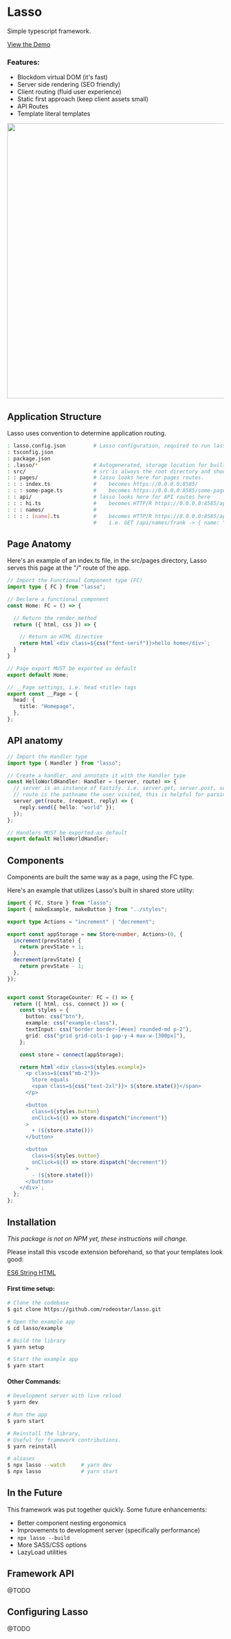 # Lasso

Simple typescript framework.

[View the Demo](https://lasso-h3smx.ondigitalocean.app/) 



### Features:

- Blockdom virtual DOM (it's fast)
- Server side rendering (SEO friendly)
- Client routing (fluid user  experience)
- Static first approach (keep   client assets small)
- API Routes
- Template  literal templates


<img src="https://user-images.githubusercontent.com/5882632/187812779-8b10fed4-45b7-4f29-b28e-b7c3ace99206.png" width="640" height="auto" />


## Application Structure
Lasso uses convention to determine application routing. 

```bash
: lasso.config.json         # Lasso configuration, required to run lasso
: tsconfig.json
: package.json
: .lasso/*                  # Autogenerated, storage location for built ts and other runtime objects
: src/                      # src is always the root directory and should have a pages and api folder
: : pages/                  # lasso looks here for pages routes. 
: : : index.ts              #    becomes https://0.0.0.0:8585/
: : : some-page.ts          #    becomes https://0.0.0.0:8585/some-page
: : api/                    # lasso looks here for API routes here
: : : hi.ts                 #    becomes HTTP/R https://0.0.0.0:8585/api/hi
: : : names/                #
: : : : [name].ts           #    becomes HTTP/R https://0.0.0.0:8585/api/names/:name
                            #    i.e. GET /api/names/frank -> { name: "frank" }

```

## Page Anatomy
Here's an  example of an index.ts file, in the src/pages directory,
Lasso serves this page at the "/" route of the app.
```typescript
// Import the Functional Component type (FC)
import type { FC } from "lasso";

// Declare a functional component
const Home: FC = () => {

  // Return the render method
  return ({ html, css }) => {

    // Return an HTML directive
    return html`<div class=${css("font-serif")}>hello home</div>`;
  }
}

// Page export MUST be exported as default
export default Home;

// __Page settings, i.e. head <title> tags
export const __Page = {
  head: {
    title: "Homepage",
  },
};

```


## API anatomy

```typescript
// Import the Handler type
import type { Handler } from "lasso";

// Create a handler, and annotate it with the Handler type
const HelloWorldHandler: Handler = (server, route) => {
  // server is an instance of Fastify. i.e. server.get, server.post, server.put, etc.
  // route is the pathname the user visited, this is helpful for parsing params
  server.get(route, (request, reply) => {
    reply.send({ hello: "world" });
  });
};

// Handlers MUST be exported as default
export default HelloWorldHandler;

```

## Components
Components are built the same way as a page, using the FC type.

Here's an example that utilizes Lasso's built in shared store utility:

```typescript
import { FC, Store } from "lasso";
import { makeExample, makeButton } from "../styles";

export type Actions = "increment" | "decrement";

export const appStorage = new Store<number, Actions>(0, {
  increment(prevState) {
    return prevState + 1;
  },
  decrement(prevState) {
    return prevState - 1;
  },
});


export const StorageCounter: FC = () => {
  return ({ html, css, connect }) => {
    const styles = {
      button: css("btn"),
      example: css("example-class"),
      textInput: css("border border-[#eee] rounded-md p-2"),
      grid: css("grid grid-cols-1 gap-y-4 max-w-[300px]"),
    };

    const store = connect(appStorage);

    return html`<div class=${styles.example}>
      <p class=${css("mb-2")}>
        Store equals
        <span class=${css("text-2xl")}> ${store.state()}</span>
      </p>

      <button
        class=${styles.button}
        onClick=${() => store.dispatch("increment")}
      >
        + (${store.state()})
      </button>

      <button
        class=${styles.button}
        onClick=${() => store.dispatch("decrement")}
      >
        - (${store.state()})
      </button>
    </div>`;
  };
};

```

## Installation


*This package is not on NPM yet, these instructions will change.*

Please install this vscode extension beforehand, so that your templates look good: 

[ES6 String HTML](https://marketplace.visualstudio.com/items?itemName=Tobermory.es6-string-html)


#### First time  setup:

```bash
# Clone the codebase
$ git clone https://github.com/rodeostar/lasso.git

# Open the example app
$ cd lasso/example

# Build the library
$ yarn setup

# Start the example app
$ yarn start
```

#### Other Commands:

```bash
# Development server with live reload
$ yarn dev

# Run the app
$ yarn start

# Reinstall the library,
# Useful for framework contributions.
$ yarn reinstall

# aliases
$ npx lasso --watch     # yarn dev
$ npx lasso             # yarn start
```



## In the Future
This framework was put together quickly. Some future enhancements:

- Better component nesting ergonomics
- Improvements to development server (specifically performance)
- `npx lasso --build`
- More SASS/CSS options
- LazyLoad utilities


## Framework API

@TODO


## Configuring Lasso

@TODO

